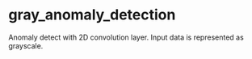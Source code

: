 # gray_anomaly_detection
Anomaly detect with 2D convolution layer. Input data is represented as grayscale.
